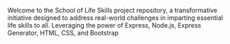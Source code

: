 Welcome to the School of Life Skills project repository, a transformative initiative designed to address real-world challenges in imparting essential life skills to all. Leveraging the power of Express, Node.js, Express Generator, HTML, CSS, and Bootstrap
